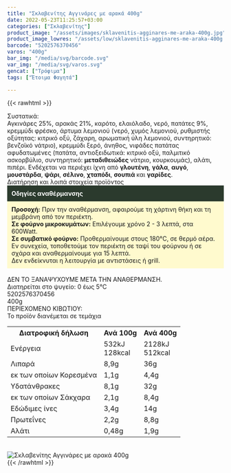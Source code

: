 ```yaml
---
title: "Σκλαβενίτης Αγγινάρες με αρακά 400g"
date: 2022-05-23T11:25:57+03:00
categories: ["Σκλαβενίτης"]
product_image: "/assets/images/sklavenitis-agginares-me-araka-400g.jpg"
product_image_lowres: "/assets/low/sklavenitis-agginares-me-araka-400g.jpg"
barcode: "5202576370456"
varos: "400g"
bar_img: "/media/svg/barcode.svg"
var_img: "/media/svg/varos.svg"
gencat: ["Τρόφιμα"]
tags: ["Έτοιμα Φαγητά"]

---
```

{{< rawhtml >}}

<div class="sload445"><div class="product"><div id="sistatika">Συστατικά:</div>

<div class="alltext">Αγκινάρες 25%, αρακάς 21%, καρότο, ελαιόλαδο, νερό, πατάτες 9%, κρεμμύδι φρέσκο, άρτυμα λεμονιού (νερό, χυμός λεμονιού, ρυθμιστής οξύτητας: κιτρικό οξύ, ζάχαρη, αρωματική ύλη λεμονιού, συντηρητικό: βενζοϊκό νάτριο), κρεμμύδι ξερό, άνηθος, νιφάδες πατάτας αφυδατωμένες (πατάτα, αντιοξειδωτικά: κιτρικό οξύ, παλμιτικό ασκορβύλιο, συντηρητικό: <b>μεταδιθειώδες </b>νάτριο, κουρκουμάς), αλάτι, πιπέρι. Ενδέχεται να περιέχει ίχνη από <b>γλουτένη</b>, <b>γάλα</b>, <b>αυγό</b>, <b>μουστάρδα</b>, <b>ψάρι</b>, <b>σέλινο</b>, <b>χταπόδι</b>, <b>σουπιά </b>και <b>γαρίδες</b>.</div>

<div id="loipa">Διατήρηση και λοιπά στοιχεία προϊόντος</div><div class="alltext"><div style="background:#2b3a2d;padding:10px;color:#fff"><b>Οδηγίες αναθέρμανσης</b></div><div style="background:#ffface;padding:10px;"><b>Προσοχή:</b> Πριν την αναθέρμανση, αφαιρούμε τη χάρτινη θήκη και τη μεμβράνη από τον περιέκτη.<br><b>Σε φούρνο μικροκυμάτων:</b> Επιλέγουμε χρόνο 2 - 3 λεπτά, στα 600Watt.<br><b>Σε συμβατικό φούρνο:</b> Προθερμαίνουμε στους 180°C, σε θερμό αέρα. Εν συνεχεία, τοποθετούμε τον περιέκτη σε ταψί του φούρνου ή σε σχάρα και αναθερμαίνουμε για 15 λεπτά.<br>Δεν ενδείκνυται η λειτουργία με αντιστάσεις ή grill.</div><br>ΔΕΝ ΤΟ ΞΑΝΑΨΥΧΟΥΜΕ ΜΕΤΑ ΤΗΝ ΑΝΑΘΕΡΜΑΝΣΗ.<br>Διατηρείται στο ψυγείο: 0 έως 5°C<br></div><div id="barcode"><div id="barimage1"></div><span id="bartext">5202576370456</span></div><div id="varos"><div id="varosimage1"></div><span id="varostext">400g</span></div><div id="kivotio">ΠΕΡΙΕΧΟΜΕΝΟ ΚΙΒΩΤΙΟΥ:<br>Το προϊόν διανέμεται σε τεμάχια</div><div class="tabout">

<table id="diatable"><tbody><tr><th>Διατροφική δήλωση</th><th>Ανά 100g</th><th>Ανά 400g</th></tr><tr><td class="texr2">Ενέργεια</td><td class="texr">532kJ<br>128kcal</td><td class="texr">2128kJ<br>512kcal</td></tr><tr><td class="texr2">Λιπαρά</td><td class="texr">8,9g</td><td class="texr">36g</td></tr><tr><td class="gray">εκ των οποίων Κορεσµένα</td><td class="gray2">1,1g</td><td class="gray2">4,4g</td></tr><tr><td class="texr2">Yδατάνθρακες</td><td class="texr">8,1g</td><td class="texr">32g</td></tr><tr><td class="gray">εκ των οποίων Σάκχαρα</td><td class="gray2">2,1g</td><td class="gray2">8,4g</td></tr><tr><td class="texr2">Eδώδιμες ίνες</td><td class="texr">3,4g</td><td class="texr">14g</td></tr><tr><td class="texr2">Πρωτεΐνες</td><td class="texr">2,2g</td><td class="texr">8,8g</td></tr><tr><td class="texr2">Αλάτι</td><td class="texr">0,48g</td><td class="texr">1,9g</td></tr></tbody></table>


</div><br><div class="pimg"><img alt="Σκλαβενίτης Αγγινάρες με αρακά 400g" title="Σκλαβενίτης Αγγινάρες με αρακά 400g" src="/assets/images/sklavenitis-agginares-me-araka-400g.jpg"></div></div></div>
{{< /rawhtml >}}


